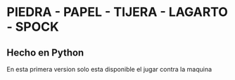 # PIEDRA - PAPEL - TIJERA - LAGARTO - SPOCK
## Hecho en Python

En esta primera version solo esta disponible el jugar contra la maquina

